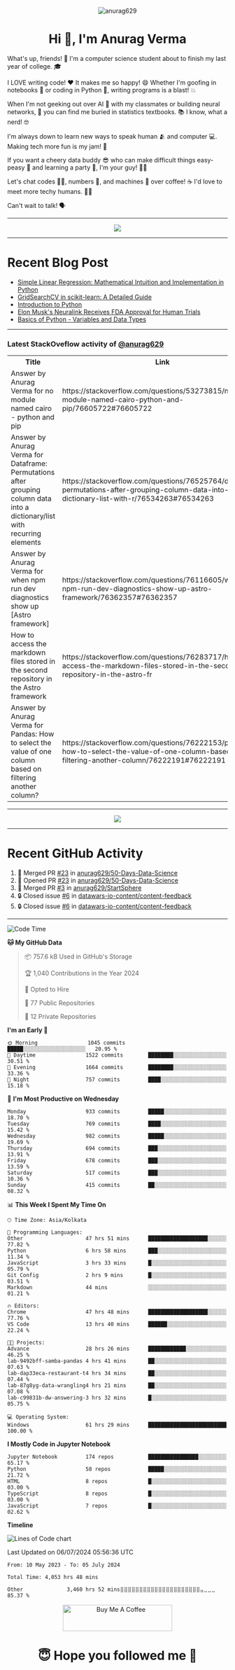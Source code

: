 

<p align="center"> <img src="https://komarev.com/ghpvc/?username=anurag629&label=Profile%20views&color=0e75b6&style=flat" alt="anurag629" /> </p>

<h1 align="center">Hi 👋, I'm Anurag Verma</h1>

What's up, friends! 👋 I'm a computer science student about to finish my last year of college. 🎓

I LOVE writing code! ❤️ It makes me so happy! 😄 Whether I'm goofing in notebooks 📓 or coding in Python 🐍, writing programs is a blast! 💥

When I'm not geeking out over AI 🤖 with my classmates or building neural networks, 🧠 you can find me buried in statistics textbooks. 📚 I know, what a nerd! 🤓

I'm always down to learn new ways to speak human 🫂 and computer 💻. Making tech more fun is my jam! 🍇

If you want a cheery data buddy 😎 who can make difficult things easy-peasy 🥝 and learning a party 🎉, I'm your guy! 🙋‍♂️

Let's chat codes 👨‍💻, numbers 🧮, and machines 🤖 over coffee! ☕ I'd love to meet more techy humans. 💁‍♂️

Can't wait to talk! 🗣️

---

<p align="center">
  <img src="https://spotify-github-profile.vercel.app/api/view.svg?uid=mwvywke3fo2gajpenodnmobfh&cover_image=true&theme=default&show_offline=false&background_color=121212&interchange=false&bar_color=53b14f&bar_color_cover=true">
</p>

---

# Recent Blog Post

<!-- BLOG-POST-LIST:START -->
- [Simple Linear Regression: Mathematical Intuition and Implementation in Python](https://codercops.tech/blog/machine-learning-algorithms/simple-linear-regression-mathematical-intuation)
- [GridSearchCV in scikit-learn: A Detailed Guide](https://codercops.tech/blog/gridsearchcv-in-scikit-learn-a-detailed-guide)
- [Introduction to Python](https://codercops.tech/blog/python-tutorial/introduction-to-python)
- [Elon Musk&#39;s Neuralink Receives FDA Approval for Human Trials](https://codercops.tech/blog/elon-musks-neuralink-receives-fda-approval-for-human-trials)
- [Basics of Python - Variables and Data Types](https://codercops.tech/blog/python-basics-of-python-variables-and-data-types)
<!-- BLOG-POST-LIST:END -->

---

### Latest StackOveflow activity of [@anurag629](https://github.com/anurag629)
<table>
  <tr><th>Title</th><th>Link</th></tr>
  <!-- STACKOVERFLOW:START --><tr><td>Answer by Anurag Verma for no module named cairo - python and pip</td><td>https://stackoverflow.com/questions/53273815/no-module-named-cairo-python-and-pip/76605722#76605722</td></tr><tr><td>Answer by Anurag Verma for Dataframe: Permutations after grouping column data into a dictionary/list with recurring elements</td><td>https://stackoverflow.com/questions/76525764/dataframe-permutations-after-grouping-column-data-into-a-dictionary-list-with-r/76534263#76534263</td></tr><tr><td>Answer by Anurag Verma for when npm run dev diagnostics show up [Astro framework]</td><td>https://stackoverflow.com/questions/76116605/when-npm-run-dev-diagnostics-show-up-astro-framework/76362357#76362357</td></tr><tr><td>How to access the markdown files stored in the second repository in the Astro framework</td><td>https://stackoverflow.com/questions/76283717/how-to-access-the-markdown-files-stored-in-the-second-repository-in-the-astro-fr</td></tr><tr><td>Answer by Anurag Verma for Pandas: How to select the value of one column based on filtering another column?</td><td>https://stackoverflow.com/questions/76222153/pandas-how-to-select-the-value-of-one-column-based-on-filtering-another-column/76222191#76222191</td></tr><!-- STACKOVERFLOW:END -->
</table>

---

<p align="center">
  <img alig src="https://github-profile-trophy.vercel.app/?username=anurag629&theme=onedark&column=-1" />
</p>

---

# Recent GitHub Activity
<!--START_SECTION:activity-->
1. 🎉 Merged PR [#23](https://github.com/anurag629/50-Days-Data-Science/pull/23) in [anurag629/50-Days-Data-Science](https://github.com/anurag629/50-Days-Data-Science)
2. 💪 Opened PR [#23](https://github.com/anurag629/50-Days-Data-Science/pull/23) in [anurag629/50-Days-Data-Science](https://github.com/anurag629/50-Days-Data-Science)
3. 🎉 Merged PR [#3](https://github.com/anurag629/StartSphere/pull/3) in [anurag629/StartSphere](https://github.com/anurag629/StartSphere)
4. 🔒 Closed issue [#6](https://github.com/datawars-io-content/content-feedback/issues/6) in [datawars-io-content/content-feedback](https://github.com/datawars-io-content/content-feedback)
5. 🔒 Closed issue [#6](https://github.com/datawars-io-content/content-feedback/issues/6) in [datawars-io-content/content-feedback](https://github.com/datawars-io-content/content-feedback)
<!--END_SECTION:activity-->

---

<!--START_SECTION:waka-->
![Code Time](http://img.shields.io/badge/Code%20Time-4%2C053%20hrs%2048%20mins-blue)

**🐱 My GitHub Data** 

> 📦 757.6 kB Used in GitHub's Storage 
 > 
> 🏆 1,040 Contributions in the Year 2024
 > 
> 💼 Opted to Hire
 > 
> 📜 77 Public Repositories 
 > 
> 🔑 12 Private Repositories 
 > 
**I'm an Early 🐤** 

```text
🌞 Morning                1045 commits        █████░░░░░░░░░░░░░░░░░░░░   20.95 % 
🌆 Daytime                1522 commits        ████████░░░░░░░░░░░░░░░░░   30.51 % 
🌃 Evening                1664 commits        ████████░░░░░░░░░░░░░░░░░   33.36 % 
🌙 Night                  757 commits         ████░░░░░░░░░░░░░░░░░░░░░   15.18 % 
```
📅 **I'm Most Productive on Wednesday** 

```text
Monday                   933 commits         █████░░░░░░░░░░░░░░░░░░░░   18.70 % 
Tuesday                  769 commits         ████░░░░░░░░░░░░░░░░░░░░░   15.42 % 
Wednesday                982 commits         █████░░░░░░░░░░░░░░░░░░░░   19.69 % 
Thursday                 694 commits         ███░░░░░░░░░░░░░░░░░░░░░░   13.91 % 
Friday                   678 commits         ███░░░░░░░░░░░░░░░░░░░░░░   13.59 % 
Saturday                 517 commits         ███░░░░░░░░░░░░░░░░░░░░░░   10.36 % 
Sunday                   415 commits         ██░░░░░░░░░░░░░░░░░░░░░░░   08.32 % 
```


📊 **This Week I Spent My Time On** 

```text
🕑︎ Time Zone: Asia/Kolkata

💬 Programming Languages: 
Other                    47 hrs 51 mins      ███████████████████░░░░░░   77.82 % 
Python                   6 hrs 58 mins       ███░░░░░░░░░░░░░░░░░░░░░░   11.34 % 
JavaScript               3 hrs 33 mins       █░░░░░░░░░░░░░░░░░░░░░░░░   05.79 % 
Git Config               2 hrs 9 mins        █░░░░░░░░░░░░░░░░░░░░░░░░   03.51 % 
Markdown                 44 mins             ░░░░░░░░░░░░░░░░░░░░░░░░░   01.21 % 

🔥 Editors: 
Chrome                   47 hrs 48 mins      ███████████████████░░░░░░   77.76 % 
VS Code                  13 hrs 40 mins      ██████░░░░░░░░░░░░░░░░░░░   22.24 % 

🐱‍💻 Projects: 
Advance                  28 hrs 26 mins      ████████████░░░░░░░░░░░░░   46.25 % 
lab-9492bff-samba-pandas 4 hrs 41 mins       ██░░░░░░░░░░░░░░░░░░░░░░░   07.63 % 
lab-dap33eca-restaurant-t4 hrs 34 mins       ██░░░░░░░░░░░░░░░░░░░░░░░   07.44 % 
lab-87g8yg-data-wrangling4 hrs 21 mins       ██░░░░░░░░░░░░░░░░░░░░░░░   07.08 % 
lab-c99831b-dw-answering-3 hrs 32 mins       █░░░░░░░░░░░░░░░░░░░░░░░░   05.75 % 

💻 Operating System: 
Windows                  61 hrs 29 mins      █████████████████████████   100.00 % 
```

**I Mostly Code in Jupyter Notebook** 

```text
Jupyter Notebook         174 repos           ████████████████░░░░░░░░░   65.17 % 
Python                   58 repos            █████░░░░░░░░░░░░░░░░░░░░   21.72 % 
HTML                     8 repos             █░░░░░░░░░░░░░░░░░░░░░░░░   03.00 % 
TypeScript               8 repos             █░░░░░░░░░░░░░░░░░░░░░░░░   03.00 % 
JavaScript               7 repos             █░░░░░░░░░░░░░░░░░░░░░░░░   02.62 % 
```



**Timeline**

![Lines of Code chart](https://raw.githubusercontent.com/anurag629/anurag629/main/assets/bar_graph.png)


 Last Updated on 06/07/2024 05:56:36 UTC
<!--END_SECTION:waka-->

<!--START_SECTION:waka-simple-->

```text
From: 10 May 2023 - To: 05 July 2024

Total Time: 4,053 hrs 48 mins

Other              3,460 hrs 52 mins⣿⣿⣿⣿⣿⣿⣿⣿⣿⣿⣿⣿⣿⣿⣿⣿⣿⣿⣿⣿⣿⣤⣀⣀⣀   85.37 %
```

<!--END_SECTION:waka-simple-->

<p align="center"> 
<a href="https://www.buymeacoffee.com/anurag629" target="_blank"><img src="https://cdn.buymeacoffee.com/buttons/default-orange.png" alt="Buy Me A Coffee" height="60" width="250"></a>
</p>


<h1 align="center"> 😇 Hope you followed me 🥰  </h1>
